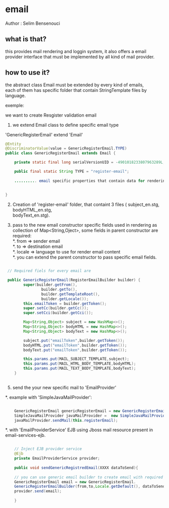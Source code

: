 email
=====

Author : Selim Bensenouci

what is that?
-------------

this provides mail rendering and loggin system, it also offers a email  
provider interface that must be implemented by all kind of mail provider.

how to use it?
--------------

the abstract class Email must be extended by every kind of emails,  
each of them has specific folder that contain StringTemplate files by language.  

exemple:  

we want to create Resgister validation email  

1. we extend Email class to define specific email type  

'GenericRegisterEmail' extend 'Email'

```java
@Entity
@DiscriminatorValue(value = GenericRegisterEmail.TYPE)
public class GenericRegisterEmail extends Email {

    private static final long serialVersionUID = -4901018233807963289L;

    public final static String TYPE = "register-email";
    
    .......... email specific properties that contain data for rendering 
    
    
}
```
2. Creation of 'register-email' folder, that containt 3 files ( subject_en.stg, bodyHTML_en.stg,  
bodyText_en.stg).

3. pass to the new email constructor specific fields used in rendering as   
collection of  Map<String,Oject>, some fields in parent constructor are required:   
    *. from => sender email   
    *. to => destination email   
    *. locale => language to use for render email content   
    *. you can extend the parent constructor to pass specific email fields.   


```java

 // Required fiels for every email are 

 public GenericRegisterEmail(RegisterEmailBuilder builder) {
        super(builder.getFrom(),
                builder.getTo(),
                builder.getTemplateRoot(),
                builder.getLocale());
        this.emailToken = builder.getToken();
        super.setCc(builder.getCc());
        super.setCci(builder.getCci());

        Map<String,Object> subject = new HashMap<>();
        Map<String,Object> bodyHTML = new HashMap<>();
        Map<String,Object> bodyText = new HashMap<>();

        subject.put("emailToken",builder.getToken());
        bodyHTML.put("emailToken",builder.getToken());
        bodyText.put("emailToken",builder.getToken());

        this.params.put(MAIL_SUBJECT_TEMPLATE,subject);
        this.params.put(MAIL_HTML_BODY_TEMPLATE,bodyHTML);
        this.params.put(MAIL_TEXT_BODY_TEMPLATE,bodyText);
    }
    
````

5. send the your new specific mail to 'EmailProvider'   

*. example with 'SimpleJavaMailProvider':

```java

    GenericRegisterEmail genericRegisterEmail = new GenericRegisterEmail(registerEmailData);
    SimpleJavaMailProvider javaMailProvider =  new SimpleJavaMailProvider(fom,to,locale,dataToSend);
    javaMailProvider.sendMail(this.registerEmail);

```

*. with 'EmailProviderService' EJB using Jboss mail resource present in email-services-ejb.

```java

    // Inject EJB provider service 
    @Ejb 
    private EmailProviderService provider;
    
    public void sendGenericRegistredEmail(XXXX dataToSend){
    
    // you can use generic email builder to create email with required fields
    GenericRegisterEmail email = new GenericRegisterEmail.  
    GenericRegisterEmailBuilder(from,to,Locale.getDefault(), dataToSend).build();   
    provider.send(email);
    
    }
```





